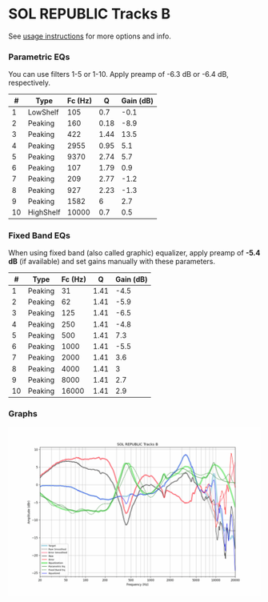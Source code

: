 # SOL REPUBLIC Tracks B
See [usage instructions](https://github.com/jaakkopasanen/AutoEq#usage) for more options and info.

### Parametric EQs
You can use filters 1-5 or 1-10. Apply preamp of -6.3 dB or -6.4 dB, respectively.

|   # | Type      |   Fc (Hz) |    Q |   Gain (dB) |
|-----|-----------|-----------|------|-------------|
|   1 | LowShelf  |       105 | 0.7  |        -0.1 |
|   2 | Peaking   |       160 | 0.18 |        -8.9 |
|   3 | Peaking   |       422 | 1.44 |        13.5 |
|   4 | Peaking   |      2955 | 0.95 |         5.1 |
|   5 | Peaking   |      9370 | 2.74 |         5.7 |
|   6 | Peaking   |       107 | 1.79 |         0.9 |
|   7 | Peaking   |       209 | 2.77 |        -1.2 |
|   8 | Peaking   |       927 | 2.23 |        -1.3 |
|   9 | Peaking   |      1582 | 6    |         2.7 |
|  10 | HighShelf |     10000 | 0.7  |         0.5 |

### Fixed Band EQs
When using fixed band (also called graphic) equalizer, apply preamp of **-5.4 dB** (if available) and set gains manually with these parameters.

|   # | Type    |   Fc (Hz) |    Q |   Gain (dB) |
|-----|---------|-----------|------|-------------|
|   1 | Peaking |        31 | 1.41 |        -4.5 |
|   2 | Peaking |        62 | 1.41 |        -5.9 |
|   3 | Peaking |       125 | 1.41 |        -6.5 |
|   4 | Peaking |       250 | 1.41 |        -4.8 |
|   5 | Peaking |       500 | 1.41 |         7.3 |
|   6 | Peaking |      1000 | 1.41 |        -5.5 |
|   7 | Peaking |      2000 | 1.41 |         3.6 |
|   8 | Peaking |      4000 | 1.41 |         3   |
|   9 | Peaking |      8000 | 1.41 |         2.7 |
|  10 | Peaking |     16000 | 1.41 |         2.9 |

### Graphs
![](./SOL%20REPUBLIC%20Tracks%20B.png)
